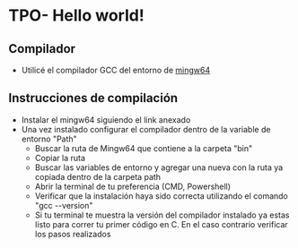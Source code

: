 # TPO- Hello world!
## Compilador
- Utilicé el compilador GCC del entorno de [mingw64](https://www.mingw-w64.org/)

## Instrucciones de compilación
- Instalar el mingw64 siguiendo el link anexado
- Una vez instalado configurar el compilador dentro de la variable de entorno "Path"
    - Buscar la ruta de Mingw64 que contiene a la carpeta "bin"
    - Copiar la ruta
    - Buscar las variables de entorno y agregar una nueva con la ruta ya copiada dentro de la carpeta path
    - Abrir la terminal de tu preferencia (CMD, Powershell)
    - Verificar que la instalación haya sido correcta utilizando el comando "gcc --version"
    - Si tu terminal te muestra la versión del compilador instalado ya estas listo para correr tu primer código en C. En el caso contrario verificar los pasos realizados